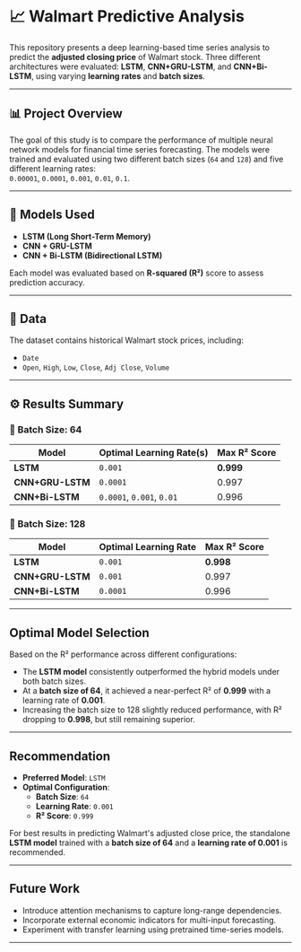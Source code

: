# 📈 Walmart Predictive Analysis

This repository presents a deep learning-based time series analysis to predict the **adjusted closing price** of Walmart stock. Three different architectures were evaluated: **LSTM**, **CNN+GRU-LSTM**, and **CNN+Bi-LSTM**, using varying **learning rates** and **batch sizes**.

---

## 📊 Project Overview

The goal of this study is to compare the performance of multiple neural network models for financial time series forecasting. The models were trained and evaluated using two different batch sizes (`64` and `128`) and five different learning rates:  
`0.00001`, `0.0001`, `0.001`, `0.01`, `0.1`.

---

## 🧠 Models Used

- **LSTM (Long Short-Term Memory)**
- **CNN + GRU-LSTM**
- **CNN + Bi-LSTM (Bidirectional LSTM)**

Each model was evaluated based on **R-squared (R²)** score to assess prediction accuracy.

---

## 📁 Data

The dataset contains historical Walmart stock prices, including:
- `Date`
- `Open`, `High`, `Low`, `Close`, `Adj Close`, `Volume`

---

## ⚙️ Results Summary

### 🔹 Batch Size: 64

| Model             | Optimal Learning Rate(s) | Max R² Score |
|------------------|--------------------------|--------------|
| **LSTM**         | `0.001`                  | **0.999**    |
| **CNN+GRU-LSTM** | `0.0001`                 | 0.997        |
| **CNN+Bi-LSTM**  | `0.0001`, `0.001`, `0.01`| 0.996        |

### 🔹 Batch Size: 128

| Model             | Optimal Learning Rate | Max R² Score |
|------------------|-----------------------|--------------|
| **LSTM**         | `0.001`               | **0.998**    |
| **CNN+GRU-LSTM** | `0.001`               | 0.997        |
| **CNN+Bi-LSTM**  | `0.0001`              | 0.996        |

---

## Optimal Model Selection

Based on the R² performance across different configurations:

- The **LSTM model** consistently outperformed the hybrid models under both batch sizes.
- At a **batch size of 64**, it achieved a near-perfect R² of **0.999** with a learning rate of **0.001**.
- Increasing the batch size to 128 slightly reduced performance, with R² dropping to **0.998**, but still remaining superior.

---

## Recommendation

- **Preferred Model**: `LSTM`
- **Optimal Configuration**:
  - **Batch Size**: `64`
  - **Learning Rate**: `0.001`
  - **R² Score**: `0.999`

For best results in predicting Walmart's adjusted close price, the standalone **LSTM model** trained with a **batch size of 64** and a **learning rate of 0.001** is recommended.

---

## Future Work

- Introduce attention mechanisms to capture long-range dependencies.
- Incorporate external economic indicators for multi-input forecasting.
- Experiment with transfer learning using pretrained time-series models.

---
